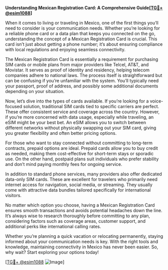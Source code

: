 **Understanding Mexican Registration Card: A Comprehensive Guide[[TG💪+ @esim1088](https://t.me/s/esim1088)]**

When it comes to living or traveling in Mexico, one of the first things you’ll need to consider is your communication needs. Whether you’re looking for a reliable phone card or a data plan that keeps you connected on the go, understanding the concept of a Mexican Registration Card is crucial. This card isn’t just about getting a phone number; it’s about ensuring compliance with local regulations and enjoying seamless connectivity.

The Mexican Registration Card is essentially a requirement for purchasing SIM cards or mobile plans from major providers like Telcel, AT&T, and Movistar. It serves as proof of identity and residency, helping telecom companies adhere to national laws. The process itself is straightforward but can be confusing if you’re unfamiliar with the system. You’ll typically need your passport, proof of address, and possibly some additional documents depending on your situation.

Now, let’s dive into the types of cards available. If you’re looking for a voice-focused solution, traditional SIM cards tied to specific carriers are perfect. These offer consistent service and coverage across the country. However, if you’re more concerned with data usage, especially while traveling, an eSIM might be your best bet. An eSIM allows you to switch between different networks without physically swapping out your SIM card, giving you greater flexibility and often better pricing options.

For those who want to stay connected without committing to long-term contracts, prepaid options are ideal. Prepaid cards allow you to buy credit as needed, making them cost-effective for short-term stays or sporadic use. On the other hand, postpaid plans suit individuals who prefer stability and don’t mind paying monthly fees for ongoing service.

In addition to standard phone services, many providers also offer dedicated data-only SIM cards. These are excellent for travelers who primarily need internet access for navigation, social media, or streaming. They usually come with attractive data bundles tailored specifically for international visitors.

No matter which option you choose, having a Mexican Registration Card ensures smooth transactions and avoids potential headaches down the line. It’s always wise to research thoroughly before committing to any plan, considering factors such as coverage areas, customer support, and additional perks like international calling rates.

Whether you’re planning a quick vacation or relocating permanently, staying informed about your communication needs is key. With the right tools and knowledge, maintaining connectivity in Mexico has never been easier. So, why wait? Start exploring your options today!

[[TG💪+ @esim1088](https://t.me/s/esim1088) ![Image](https://i.postimg.cc/Y0z9fWf4/image.png)]